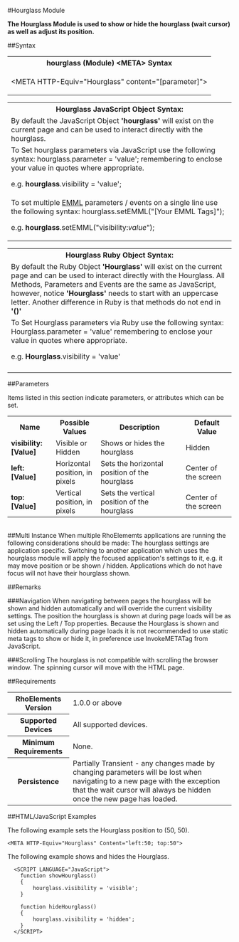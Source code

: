 
#Hourglass Module

<b>
The Hourglass Module is used to show or hide the hourglass (wait cursor) as well as adjust its position.
</b>

##Syntax

<table class="re-table"><tr><th class="tableHeading">hourglass (Module) &lt;META&gt; Syntax
</th></tr><tr><td class="clsSyntaxCells clsOddRow"><p>&lt;META HTTP-Equiv="Hourglass" content="[parameter]"&gt;</p></td></tr></table>
<table class="re-table"><tr><th class="tableHeading">Hourglass JavaScript Object Syntax:</th></tr><tr><td class="clsSyntaxCells clsOddRow">
By default the JavaScript Object <b>'hourglass'</b> will exist on the current page and can be used to interact directly with the hourglass.
</td></tr><tr><td class="clsSyntaxCells clsEvenRow">
To Set hourglass parameters via JavaScript use the following syntax: hourglass.parameter = 'value'; remembering to enclose your value in quotes where appropriate.  
<P />e.g. <b>hourglass</b>.visibility = 'value';
</td></tr><tr><td class="clsSyntaxCells clsOddRow">							
To set multiple <a href="/rhoelements/EMMLOverview">EMML</a> parameters / events on a single line use the following syntax: hourglass.setEMML("[Your EMML Tags]");
<P />
e.g. <b>hourglass</b>.setEMML("visibility:<i>value</i>");							
</td></tr></table>

<table class="re-table"><tr><th class="tableHeading">Hourglass Ruby Object Syntax:</th></tr><tr><td class="clsSyntaxCells clsOddRow">
By default the Ruby Object <b>'Hourglass'</b> will exist on the current page and can be used to interact directly with the Hourglass. All Methods, Parameters and Events are the same as JavaScript, however, notice <b>'Hourglass'</b> needs to start with an uppercase letter. Another difference in Ruby is that methods do not end in <b>'()'</b></td></tr><tr><td class="clsSyntaxCells clsEvenRow">
To Set Hourglass parameters via Ruby use the following syntax: Hourglass.parameter = 'value' remembering to enclose your value in quotes where appropriate.  
<P />e.g. <b>Hourglass</b>.visibility = 'value'
</td></tr><tr><td class="clsSyntaxCells clsOddRow" /></tr></table>




##Parameters


Items listed in this section indicate parameters, or attributes which can be set.
<table class="re-table"><col width="20%" /><col width="20%" /><col width="38%" /><col width="22%" /><tr><th class="tableHeading">Name</th><th class="tableHeading">Possible Values</th><th class="tableHeading">Description</th><th class="tableHeading">Default Value</th></tr><tr><td class="clsSyntaxCells clsOddRow"><b>visibility:[Value]
</b></td><td class="clsSyntaxCells clsOddRow">Visible or Hidden</td><td class="clsSyntaxCells clsOddRow">Shows or hides the hourglass</td><td class="clsSyntaxCells clsOddRow">Hidden</td></tr><tr><td class="clsSyntaxCells clsEvenRow"><b>left:[Value]
</b></td><td class="clsSyntaxCells clsEvenRow">Horizontal position, in pixels</td><td class="clsSyntaxCells clsEvenRow">Sets the horizontal position of the hourglass</td><td class="clsSyntaxCells clsEvenRow">Center of the screen</td></tr><tr><td class="clsSyntaxCells clsOddRow"><b>top:[Value]
</b></td><td class="clsSyntaxCells clsOddRow">Vertical position, in pixels</td><td class="clsSyntaxCells clsOddRow">Sets the vertical position of the hourglass</td><td class="clsSyntaxCells clsOddRow">Center of the screen</td></tr></table>
<table class="re-table"><col width="78%" /><col width="8%" /><col width="1%" /><col width="5%" /><col width="1%" /><col width="5%" /><col width="2%" /></table>


##Multi Instance
When multiple RhoElememts applications are running the following considerations should be made: The hourglass settings are application specific.  Switching to another application which uses the hourglass module will apply the focused application's settings to it, e.g. it may move position or be shown / hidden.  Applications which do not have focus will not have their hourglass shown.


##Remarks


###Navigation
When navigating between pages the hourglass will be shown and hidden automatically and will override the current visibility settings. The position the hourglass is shown at during page loads will be as set using the Left / Top properties. Because the Hourglass is shown and hidden automatically during page loads it is not recommended to use static meta tags to show or hide it, in preference use InvokeMETATag from JavaScript.


###Scrolling
The hourglass is not compatible with scrolling the browser window. The spinning cursor will move with the HTML page.




##Requirements

<table class="re-table"><tr><th class="tableHeading">RhoElements Version</th><td class="clsSyntaxCell clsEvenRow">1.0.0 or above
</td></tr><tr><th class="tableHeading">Supported Devices</th><td class="clsSyntaxCell clsOddRow">All supported devices.</td></tr><tr><th class="tableHeading">Minimum Requirements</th><td class="clsSyntaxCell clsOddRow">None.</td></tr><tr><th class="tableHeading">Persistence</th><td class="clsSyntaxCell clsEvenRow">Partially Transient - any changes made by changing parameters will be lost when navigating to a new page with the exception that the wait cursor will always be hidden once the new page has loaded.</td></tr></table>


##HTML/JavaScript Examples

The following example sets the Hourglass position to (50, 50).

	<META HTTP-Equiv="Hourglass" Content="left:50; top:50">
	
The following example shows and hides the Hourglass.

	  <SCRIPT LANGUAGE="JavaScript">
	    function showHourglass()
	    {
		    hourglass.visibility = 'visible';
	    }
	
	    function hideHourglass()
	    {
		    hourglass.visibility = 'hidden';
	    }
	  </SCRIPT>
	


